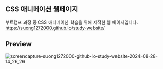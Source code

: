## CSS 애니메이션 웹페이지
부트캠프 과정 중 CSS 애니메이션 학습을 위해 제작한 웹 페이지입니다.
https://suong1272000.github.io/study-website/

## Preview
![screencapture-suong1272000-github-io-study-website-2024-08-28-14_26_26](https://github.com/user-attachments/assets/515e9200-bf9c-426d-ab00-23382001a13e)
